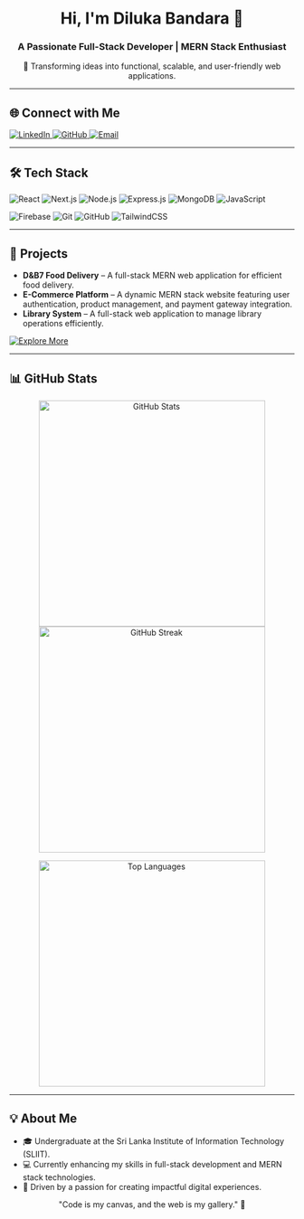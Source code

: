  <h1 align="center">Hi, I'm Diluka Bandara 👋</h1>
<h3 align="center">A Passionate Full-Stack Developer | MERN Stack Enthusiast</h3>

<p align="center">🌟 Transforming ideas into functional, scalable, and user-friendly web applications.</p>

---

<h2 align="left">🌐 Connect with Me</h2>
<p align="left">
  <a href="https://linkedin.com/in/diluka-bandara" target="_blank">
    <img src="https://img.shields.io/badge/LinkedIn-0A66C2?style=for-the-badge&logo=linkedin&logoColor=white" alt="LinkedIn"/>
  </a>
  <a href="https://github.com/dilukab" target="_blank">
    <img src="https://img.shields.io/badge/GitHub-181717?style=for-the-badge&logo=github&logoColor=white" alt="GitHub"/>
  </a>
  <a href="mailto:dilukabandara@example.com" target="_blank">
    <img src="https://img.shields.io/badge/Email-D14836?style=for-the-badge&logo=gmail&logoColor=white" alt="Email"/>
  </a>
</p>

---

<h2 align="left">🛠️ Tech Stack</h2>
<p align="left">
  <!-- Core Skills -->
  <img src="https://img.shields.io/badge/React-20232A?style=for-the-badge&logo=react&logoColor=61DAFB" alt="React"/>
  <img src="https://img.shields.io/badge/Next.js-000000?style=for-the-badge&logo=nextdotjs&logoColor=white" alt="Next.js"/>
  <img src="https://img.shields.io/badge/Node.js-339933?style=for-the-badge&logo=nodedotjs&logoColor=white" alt="Node.js"/>
  <img src="https://img.shields.io/badge/Express.js-000000?style=for-the-badge&logo=express&logoColor=white" alt="Express.js"/>
  <img src="https://img.shields.io/badge/MongoDB-47A248?style=for-the-badge&logo=mongodb&logoColor=white" alt="MongoDB"/>
  <img src="https://img.shields.io/badge/JavaScript-F7DF1E?style=for-the-badge&logo=javascript&logoColor=black" alt="JavaScript"/>
</p>

<p align="left">
  <!-- Tools & Others -->
  <img src="https://img.shields.io/badge/Firebase-FFCA28?style=for-the-badge&logo=firebase&logoColor=black" alt="Firebase"/>
  <img src="https://img.shields.io/badge/Git-F05032?style=for-the-badge&logo=git&logoColor=white" alt="Git"/>
  <img src="https://img.shields.io/badge/GitHub-181717?style=for-the-badge&logo=github&logoColor=white" alt="GitHub"/>
  <img src="https://img.shields.io/badge/TailwindCSS-06B6D4?style=for-the-badge&logo=tailwindcss&logoColor=white" alt="TailwindCSS"/>
</p>

---

<h2 align="left">🚀 Projects</h2>
<ul>
  <li><strong>D&B7 Food Delivery</strong> – A full-stack MERN web application for efficient food delivery.</li>
  <li><strong>E-Commerce Platform</strong> – A dynamic MERN stack website featuring user authentication, product management, and payment gateway integration.</li>
  <li><strong>Library System</strong> – A full-stack web application to manage library operations efficiently.</li>
</ul>
<p align="left">
  <a href="https://github.com/dilukab?tab=repositories" target="_blank">
    <img src="https://img.shields.io/badge/Explore%20More-181717?style=for-the-badge&logo=github&logoColor=white" alt="Explore More"/>
  </a>
</p>

---

<h2 align="left">📊 GitHub Stats</h2>
<p align="center">
  <img src="https://github-readme-stats.vercel.app/api?username=dilukab&show_icons=true&theme=react&hide_border=true" alt="GitHub Stats" width="400px"/>
  <img src="https://github-readme-streak-stats.herokuapp.com/?user=dilukab&theme=react&hide_border=true" alt="GitHub Streak" width="400px"/>
</p>
<p align="center">
  <img src="https://github-readme-stats.vercel.app/api/top-langs/?username=dilukab&layout=compact&theme=react&hide_border=true" alt="Top Languages" width="400px"/>
</p>

---

<h2 align="left">💡 About Me</h2>
<ul>
  <li>🎓 Undergraduate at the Sri Lanka Institute of Information Technology (SLIIT).</li>
  <li>💻 Currently enhancing my skills in full-stack development and MERN stack technologies.</li>
  <li>🚀 Driven by a passion for creating impactful digital experiences.</li>
</ul>
<p align="center">"Code is my canvas, and the web is my gallery." 🎨</p>

 


 
 

